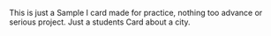 This is just a Sample I card made for practice, nothing too advance or serious project. Just a students Card about a city.
